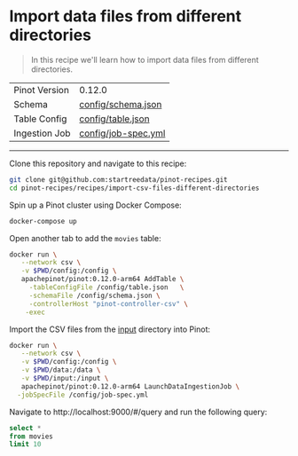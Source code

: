# Import data files from different directories

> In this recipe we'll learn how to import data files from different directories.

<table>
  <tr>
    <td>Pinot Version</td>
    <td>0.12.0</td>
  </tr>
  <tr>
    <td>Schema</td>
    <td><a href="config/schema.json">config/schema.json</a></td>
  </tr>
    <tr>
    <td>Table Config</td>
    <td><a href="config/table.json">config/table.json</a></td>
  </tr>
      <tr>
    <td>Ingestion Job</td>
    <td><a href="config/job-spec.yml">config/job-spec.yml</a></td>
  </tr>
</table>

***

Clone this repository and navigate to this recipe:

```bash
git clone git@github.com:startreedata/pinot-recipes.git
cd pinot-recipes/recipes/import-csv-files-different-directories
```

Spin up a Pinot cluster using Docker Compose:

```bash
docker-compose up
```

Open another tab to add the `movies` table:

```bash
docker run \
   --network csv \
   -v $PWD/config:/config \
   apachepinot/pinot:0.12.0-arm64 AddTable \
     -tableConfigFile /config/table.json   \
     -schemaFile /config/schema.json \
     -controllerHost "pinot-controller-csv" \
    -exec
```

Import the CSV files from the  [input](input) directory into Pinot:

```bash
docker run \
   --network csv \
   -v $PWD/config:/config \
   -v $PWD/data:/data \
   -v $PWD/input:/input \
   apachepinot/pinot:0.12.0-arm64 LaunchDataIngestionJob \
  -jobSpecFile /config/job-spec.yml
```

Navigate to http://localhost:9000/#/query and run the following query:

```sql
select * 
from movies 
limit 10
```
